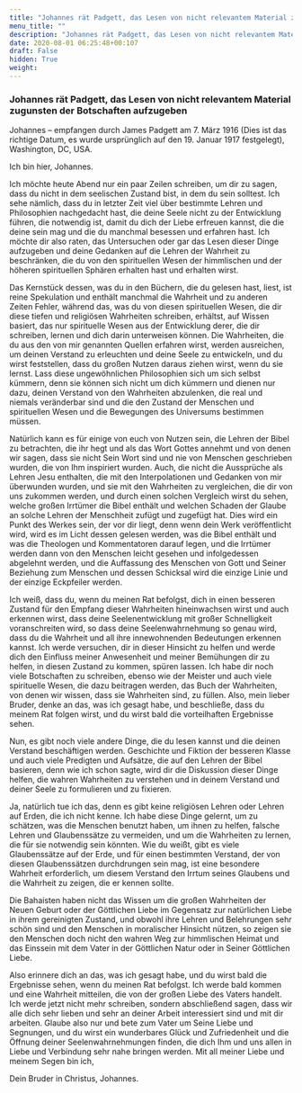 ```yaml
---
title: "Johannes rät Padgett, das Lesen von nicht relevantem Material zugunsten der Botschaften aufzugeben"
menu_title: ""
description: "Johannes rät Padgett, das Lesen von nicht relevantem Material zugunsten der Botschaften aufzugeben"
date: 2020-08-01 06:25:48+00:107
draft: False
hidden: True
weight:
---
```

### Johannes rät Padgett, das Lesen von nicht relevantem Material zugunsten der Botschaften aufzugeben

Johannes – empfangen durch James Padgett am 7. März 1916 (Dies ist das richtige Datum, es wurde ursprünglich auf den 19. Januar 1917 festgelegt), Washington, DC, USA.

Ich bin hier, Johannes.

Ich möchte heute Abend nur ein paar Zeilen schreiben, um dir zu sagen, dass du nicht in dem seelischen Zustand bist, in dem du sein solltest. Ich sehe nämlich, dass du in letzter Zeit viel über bestimmte Lehren und Philosophien nachgedacht hast, die deine Seele nicht zu der Entwicklung führen, die notwendig ist, damit du dich der Liebe erfreuen kannst, die die deine sein mag und die du manchmal besessen und erfahren hast. Ich möchte dir also raten, das Untersuchen oder gar das Lesen dieser Dinge aufzugeben und deine Gedanken auf die Lehren der Wahrheit zu beschränken, die du von den spirituellen Wesen der himmlischen und der höheren spirituellen Sphären erhalten hast und erhalten wirst.

Das Kernstück dessen, was du in den Büchern, die du gelesen hast, liest, ist reine Spekulation und enthält manchmal die Wahrheit und zu anderen Zeiten Fehler, während das, was du von diesen spirituellen Wesen, die dir diese tiefen und religiösen Wahrheiten schreiben, erhältst, auf Wissen basiert, das nur spirituelle Wesen aus der Entwicklung derer, die dir schreiben, lernen und dich darin unterweisen können. Die Wahrheiten, die du aus den von mir genannten Quellen erfahren wirst, werden ausreichen, um deinen Verstand zu erleuchten und deine Seele zu entwickeln, und du wirst feststellen, dass du großen Nutzen daraus ziehen wirst, wenn du sie lernst. Lass diese ungewöhnlichen Philosophien sich um sich selbst kümmern, denn sie können sich nicht um dich kümmern und dienen nur dazu, deinen Verstand von den Wahrheiten abzulenken, die real und niemals veränderbar sind und die den Zustand der Menschen und spirituellen Wesen und die Bewegungen des Universums bestimmen müssen.

Natürlich kann es für einige von euch von Nutzen sein, die Lehren der Bibel zu betrachten, die ihr hegt und als das Wort Gottes annehmt und von denen wir sagen, dass sie nicht Sein Wort sind und nie von Menschen geschrieben wurden, die von Ihm inspiriert wurden.  Auch, die nicht die Aussprüche als Lehren Jesu enthalten, die mit den Interpolationen und Gedanken von mir überwunden wurden, und sie mit den Wahrheiten zu vergleichen, die dir von uns zukommen werden, und durch einen solchen Vergleich wirst du sehen, welche großen Irrtümer die Bibel enthält und welchen Schaden der Glaube an solche Lehren der Menschheit zufügt und zugefügt hat. Dies wird ein Punkt des Werkes sein, der vor dir liegt, denn wenn dein Werk veröffentlicht wird, wird es im Licht dessen gelesen werden, was die Bibel enthält und was die Theologen und Kommentatoren darauf legen, und die Irrtümer werden dann von den Menschen leicht gesehen und infolgedessen abgelehnt werden, und die Auffassung des Menschen von Gott und Seiner Beziehung zum Menschen und dessen Schicksal wird die einzige Linie und der einzige Eckpfeiler werden.

Ich weiß, dass du, wenn du meinen Rat befolgst, dich in einen besseren Zustand für den Empfang dieser Wahrheiten hineinwachsen wirst und auch erkennen wirst, dass deine Seelenentwicklung mit großer Schnelligkeit voranschreiten wird, so dass deine Seelenwahrnehmung so genau wird, dass du die Wahrheit und all ihre innewohnenden Bedeutungen erkennen kannst. Ich werde versuchen, dir in dieser Hinsicht zu helfen und werde dich den Einfluss meiner Anwesenheit und meiner Bemühungen dir zu helfen, in diesen Zustand zu kommen, spüren lassen. Ich habe dir noch viele Botschaften zu schreiben, ebenso wie der Meister und auch viele spirituelle Wesen, die dazu beitragen werden, das Buch der Wahrheiten, von denen wir wissen, dass sie Wahrheiten sind, zu füllen. Also, mein lieber Bruder, denke an das, was ich gesagt habe, und beschließe, dass du meinem Rat folgen wirst, und du wirst bald die vorteilhaften Ergebnisse sehen.

Nun, es gibt noch viele andere Dinge, die du lesen kannst und die deinen Verstand beschäftigen werden. Geschichte und Fiktion der besseren Klasse und auch viele Predigten und Aufsätze, die auf den Lehren der Bibel basieren, denn wie ich schon sagte, wird dir die Diskussion dieser Dinge helfen, die wahren Wahrheiten zu verstehen und in deinem Verstand und deiner Seele zu formulieren und zu fixieren.

Ja, natürlich tue ich das, denn es gibt keine religiösen Lehren oder Lehren auf Erden, die ich nicht kenne. Ich habe diese Dinge gelernt, um zu schätzen, was die Menschen benutzt haben, um ihnen zu helfen, falsche Lehren und Glaubenssätze zu vermeiden, und um die Wahrheiten zu lernen, die für sie notwendig sein könnten. Wie du weißt, gibt es viele Glaubenssätze auf der Erde, und für einen bestimmten Verstand, der von diesen Glaubenssätzen durchdrungen sein mag, ist eine besondere Wahrheit erforderlich, um diesem Verstand den Irrtum seines Glaubens und die Wahrheit zu zeigen, die er kennen sollte.

Die Bahaisten haben nicht das Wissen um die großen Wahrheiten der Neuen Geburt oder der Göttlichen Liebe im Gegensatz zur natürlichen Liebe in ihrem gereinigten Zustand, und obwohl ihre Lehren und Belehrungen sehr schön sind und den Menschen in moralischer Hinsicht nützen, so zeigen sie den Menschen doch nicht den wahren Weg zur himmlischen Heimat und das Einssein mit dem Vater in der Göttlichen Natur oder in Seiner Göttlichen Liebe.

Also erinnere dich an das, was ich gesagt habe, und du wirst bald die Ergebnisse sehen, wenn du meinen Rat befolgst. Ich werde bald kommen und eine Wahrheit mitteilen, die von der großen Liebe des Vaters handelt. Ich werde jetzt nicht mehr schreiben, sondern abschließend sagen, dass wir alle dich sehr lieben und sehr an deiner Arbeit interessiert sind und mit dir arbeiten. Glaube also nur und bete zum Vater um Seine Liebe und Segnungen, und du wirst ein wunderbares Glück und Zufriedenheit und die Öffnung deiner Seelenwahrnehmungen finden, die dich Ihm und uns allen in Liebe und Verbindung sehr nahe bringen werden. Mit all meiner Liebe und meinem Segen bin ich,

Dein Bruder in Christus, Johannes.
